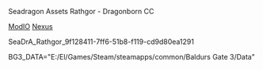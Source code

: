 Seadragon Assets Rathgor - Dragonborn CC

[ModIO](https://mod.io/g/baldursgate3/m/seadragon-assets-rathgor-dragonborn-cc#description)
[Nexus](https://www.nexusmods.com/baldursgate3/mods/13661)

SeaDrA_Rathgor_9f128411-7ff6-51b8-f119-cd9d80ea1291

BG3_DATA="E:/El/Games/Steam/steamapps/common/Baldurs Gate 3/Data"
